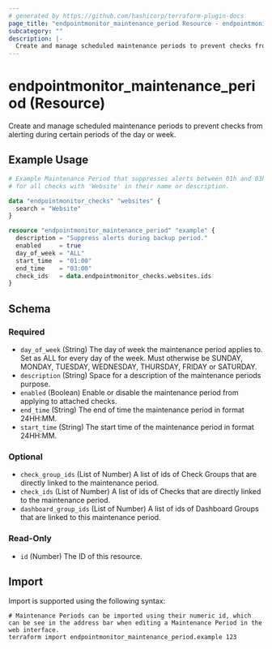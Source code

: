 ```yaml
---
# generated by https://github.com/hashicorp/terraform-plugin-docs
page_title: "endpointmonitor_maintenance_period Resource - endpointmonitor"
subcategory: ""
description: |-
  Create and manage scheduled maintenance periods to prevent checks from alerting during certain periods of the day or week.
---
```


# endpointmonitor_maintenance_period (Resource)

Create and manage scheduled maintenance periods to prevent checks from alerting during certain periods of the day or week.

## Example Usage

```terraform
# Example Maintenance Period that suppresses alerts between 01h and 03h every night 
# for all checks with 'Website' in their name or description.

data "endpointmonitor_checks" "websites" {
  search = "Website"
}

resource "endpointmonitor_maintenance_period" "example" {
  description = "Suppress alerts during backup period."
  enabled     = true
  day_of_week = "ALL"
  start_time  = "01:00"
  end_time    = "03:00"
  check_ids   = data.endpointmonitor_checks.websites.ids
}
```

<!-- schema generated by tfplugindocs -->
## Schema

### Required

- `day_of_week` (String) The day of week the maintenance period applies to. Set as ALL for every day of the week. Must otherwise be SUNDAY, MONDAY, TUESDAY, WEDNESDAY, THURSDAY, FRIDAY or SATURDAY.
- `description` (String) Space for a description of the maintenance periods purpose.
- `enabled` (Boolean) Enable or disable the maintenance period from applying to attached checks.
- `end_time` (String) The end of time the maintenance period in format 24HH:MM.
- `start_time` (String) The start time of the maintenance period in format 24HH:MM.

### Optional

- `check_group_ids` (List of Number) A list of ids of Check Groups that are directly linked to the maintenance period.
- `check_ids` (List of Number) A list of ids of Checks that are directly linked to the maintenance period.
- `dashboard_group_ids` (List of Number) A list of ids of Dashboard Groups that are linked to this maintenance period.

### Read-Only

- `id` (Number) The ID of this resource.

## Import

Import is supported using the following syntax:

```shell
# Maintenance Periods can be imported using their numeric id, which can be see in the address bar when editing a Maintenance Period in the web interface.
terraform import endpointmonitor_maintenance_period.example 123
```
